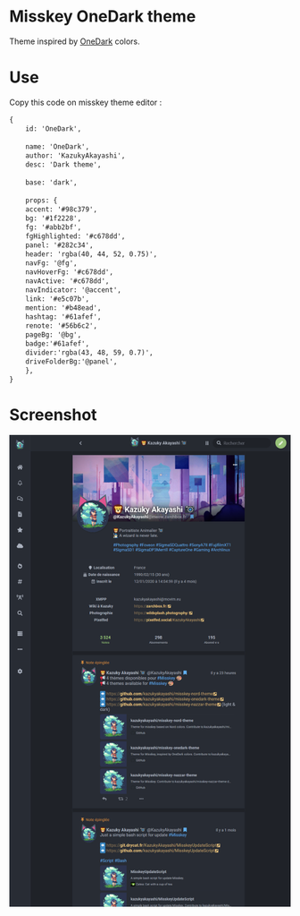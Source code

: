 # Misskey OneDark theme

Theme inspired by [OneDark](https://github.com/joshdick/onedark.vim) colors.

# Use

Copy this code on misskey theme editor :

```
{
	id: 'OneDark',

	name: 'OneDark',
	author: 'KazukyAkayashi',
	desc: 'Dark theme',

	base: 'dark',

	props: {
	accent: '#98c379',
	bg: '#1f2228',
	fg: '#abb2bf',
	fgHighlighted: '#c678dd',
	panel: '#282c34',
	header: 'rgba(40, 44, 52, 0.75)',
	navFg: '@fg',
	navHoverFg: '#c678dd',
	navActive: '#c678dd',
	navIndicator: '@accent',
	link: '#e5c07b',
	mention: '#b48ead',
	hashtag: '#61afef',
	renote: '#56b6c2',
	pageBg: '@bg',
	badge:'#61afef',
	divider:'rgba(43, 48, 59, 0.7)',
	driveFolderBg:'@panel',
	},
}
```

# Screenshot 

![](onedark-theme.png)
